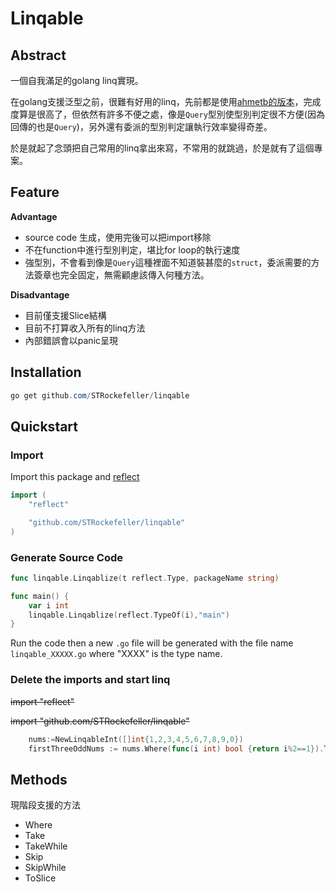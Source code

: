 # Linqable



## Abstract

一個自我滿足的golang linq實現。

在golang支援泛型之前，很難有好用的linq，先前都是使用[ahmetb的版本](https://github.com/ahmetb/go-linq)，完成度算是很高了，但依然有許多不便之處，像是`Query`型別使型別判定很不方便(因為回傳的也是`Query`)，另外還有委派的型別判定讓執行效率變得奇差。

於是就起了念頭把自己常用的linq拿出來寫，不常用的就跳過，於是就有了這個專案。



## Feature

**Advantage**

* source code 生成，使用完後可以把import移除
* 不在function中進行型別判定，堪比for loop的執行速度
* 強型別，不會看到像是`Query`這種裡面不知道裝甚麼的`struct`，委派需要的方法簽章也完全固定，無需顧慮該傳入何種方法。

**Disadvantage**

* 目前僅支援Slice結構
* 目前不打算收入所有的linq方法
* 內部錯誤會以panic呈現





## Installation

```powershell
go get github.com/STRockefeller/linqable
```



## Quickstart

### Import

Import this package and [reflect](https://pkg.go.dev/reflect)

```go
import (
	"reflect"

	"github.com/STRockefeller/linqable"
)
```



### Generate Source Code

```go
func linqable.Linqablize(t reflect.Type, packageName string)
```



```go
func main() {
	var i int
	linqable.Linqablize(reflect.TypeOf(i),"main")
}
```



Run the code then a new `.go` file will be generated with the file name `linqable_XXXXX.go` where "XXXX" is the type name.



### Delete the imports and start linq

~~import "reflect"~~

~~import "github.com/STRockefeller/linqable"~~



```go
	nums:=NewLinqableInt([]int{1,2,3,4,5,6,7,8,9,0})
	firstThreeOddNums := nums.Where(func(i int) bool {return i%2==1}).Take(3).ToSlice()
```



## Methods

現階段支援的方法

* Where
* Take
* TakeWhile
* Skip
* SkipWhile
* ToSlice

